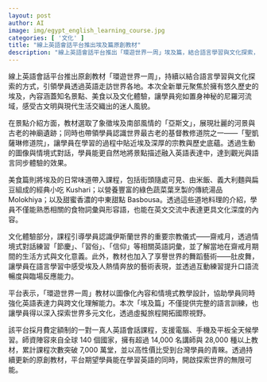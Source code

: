 ```yaml
---
layout: post
author: AI
image: img/egypt_english_learning_course.jpg
categories: [ '文化' ]
title: "線上英語會話平台推出埃及篇原創教材"  
description: "線上英語會話平台推出「環遊世界一周」埃及篇，結合語言學習與文化探索，內容涵蓋景點、美食與文化體驗，讓學員透過情境式英語訓練暢遊尼羅河流域，感受古文明與現代生活交織的魅力。"  "
---
```

線上英語會話平台推出原創教材「環遊世界一周」，持續以結合語言學習與文化探索的方式，引領學員透過英語走訪世界各地。本次全新單元聚焦於擁有悠久歷史的埃及，內容涵蓋知名景點、美食以及文化體驗，讓學員宛如置身神秘的尼羅河流域，感受古文明與現代生活交織出的迷人風貌。  

在景點介紹方面，教材選取了象徵埃及南部風情的「亞斯文」，展現壯麗的河景與古老的神廟遺跡；同時也帶領學員認識世界最古老的基督教修道院之一——「聖凱薩琳修道院」，讓學員在學習的過程中貼近埃及深厚的宗教與歷史底蘊。透過生動的圖像與情境式對話，學員能更自然地將景點描述融入英語表達中，達到觀光與語言同步體驗的效果。  

美食篇則將埃及的日常味道帶入課程，包括街頭隨處可見、由米飯、義大利麵與扁豆組成的經典小吃 Kushari；以營養豐富的綠色蔬菜葉烹製的傳統湯品 Molokhiya；以及甜蜜香濃的中東甜點 Basbousa。透過這些道地料理的介紹，學員不僅能熟悉相關的食物詞彙與形容語，也能在英文交流中表達更具文化深度的內容。  

文化體驗部分，課程引導學員認識伊斯蘭世界的重要宗教儀式——齋戒月，透過情境式對話練習「節慶」、「習俗」、「信仰」等相關英語詞彙，並了解當地在齋戒月期間的生活方式與文化意義。此外，教材也加入了享譽世界的舞蹈藝術——肚皮舞，讓學員在語言學習中感受埃及人熱情奔放的藝術表現，並透過互動練習提升口語流暢度與臨場反應能力。  

平台表示，「環遊世界一周」教材以圖像化內容和情境式教學設計，協助學員同時強化英語表達力與跨文化理解能力。本次「埃及篇」不僅提供完整的語言訓練，也讓學員得以深入探索世界多元文化，透過虛擬旅程開拓國際視野。  

該平台採月費定額制的一對一真人英語會話課程，支援電腦、手機及平板全天候學習。師資陣容來自全球 140 個國家，擁有超過 14,000 名講師與 28,000 種以上教材，累計課程次數突破 7,000 萬堂，並以高性價比受到台灣學員的青睞。透過持續更新的原創教材，平台期望學員能在學習英語的同時，開啟探索世界的無限可能。  